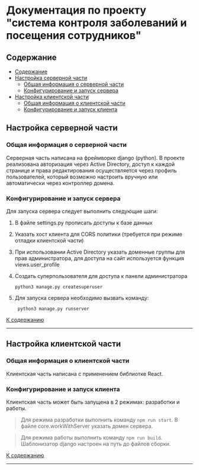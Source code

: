 # Документация по проекту "система контроля заболеваний и посещения сотрудников"

## Содержание
<!-- TOC depthFrom:2 -->

- [Содержание](#содержание)
- [Настройка серверной части](#настройка-серверной-части)
    - [Общая информация о серверной части](#общая-информация-о-серверной-части)
    - [Конфигурирование и запуск сервера](#конфигурирование-и-запуск-сервера)
- [Настройка клиентской части](#настройка-клиентской-части)
    - [Общая информация о клиентской части](#общая-информация-о-клиентской-части)
    - [Конфигурирование и запуск клиента](#конфигурирование-и-запуск-клиента)
    
    

<!-- /TOC -->

## Настройка серверной части
### Общая информация о серверной части
Серверная часть написана на фреймворке django (python). 
В проекте реализована авторизация через Active Directory, 
доступ к каждой странице и права редактирования осуществляется через профиль пользователей, 
который возможно настроить вручную или автоматически через контроллер домена.


### Конфигурирование и запуск сервера
Для запуска сервера следует выполнить следующие шаги:
1. В файле settings.py прописать доступы к базе данных
2. Указать хост клиента для CORS политики (требуется при режиме отладки клиентской части) 
3. При использовании Active Directory указать доменные группы для прав администратора, 
для доступа на сайт используется функция views.user_profile
4. Создать суперпользователя для доступа к панели администратора
    
       python3 manage.py createsuperuser

5. Для запуска сервера необходимо вызвать команду:

        python3 manage.py runserver
[К содержанию](#содержание)
***

## Настройка клиентской части
### Общая информация о клиентской части
Клиентская часть написана с применением библиотке React. 

### Конфигурирование и запуск клиента
Клиентская часть может быть запущена в 2 режимах: разработки и работы.
>Для режима разработки выполнить команду `npm run start`. 
В файле core.workWithServer указать домен сервера.

>Для режима работы выполнить команду `npm run build`. 
Шаблонизатор django настроен на путь до файлов сборки.

[К содержанию](#содержание)
***
